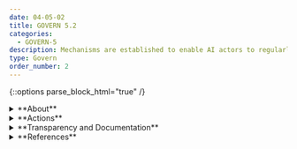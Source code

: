 ```yaml
---
date: 04-05-02
title: GOVERN 5.2
categories:
  - GOVERN-5
description: Mechanisms are established to enable AI actors to regularly incorporate adjudicated stakeholder feedback into system design and implementation. 
type: Govern
order_number: 2
---
```

{::options parse_block_html="true" /}


<details>
<summary markdown="span">**About**</summary>
<br>
Organizational policies and procedures should be established to ensure that AI actors have the processes, knowledge, and expertise required to inform collaborative decisions about system deployment. These decisions are closely tied to AI system and organizational risk tolerance.

Risk tolerance, established by organizational leadership, reflects the level and type of risk the organization will accept while conducting its mission and carrying out its strategy. When risks arise, resources are allocated based on the assessed risk of a given AI system. Organizations should apply a risk tolerance approach in which higher risk systems receive larger allocations of risk management resources and lower risk systems receive less resources.
</details>

<details>
<summary markdown="span">**Actions**</summary>
* Explicitly acknowledge that AI systems, and the use of AI, present inherent costs and risks along with potential benefits.
* Define reasonable risk tolerances for AI systems informed by laws, regulation, best practices, or industry standards.
* Establish policies that define how to assign AI systems to established risk tolerance levels by combining system impact assessments with the likelihood that an impact occurs. Such assessment often entails some combination of:
    * Econometric evaluations of impacts and impact likelihoods to assess AI system risk.
    * Red-amber-green (RAG) scales for impact severity and likelihood to assess AI system risk.
    * Establishment of policies for allocating risk management resources along established risk tolerance levels, with higher-risk systems receive more risk management resources and oversight.
    * Establishment of policies for approval, conditional approval, and disapproval of the design, implementation, and deployment of AI systems.
* Establish policies facilitating the early decommissioning of an AI system that is deemed beyond practical mitigation.


</details>

<details>
<summary markdown="span">**Transparency and Documentation**</summary>
<br>
**Organizations can document the following:**
- Who is ultimately responsible for the decisions of the AI and is this person aware of the intended uses and limitations of the analytic?
- Who will be responsible for maintaining, re-verifying, monitoring, and updating this AI once deployed?
- Who is accountable for the ethical considerations during all stages of the AI lifecycle?
- To what extent are the established procedures effective in mitigating bias, inequity, and other concerns resulting from the system?
- Does the AI solution provide sufficient information to assist the personnel to make an informed decision and take actions accordingly?

**AI Transparency Resources:**
- [WEF Companion to the Model AI Governance Framework- 2020](https://www.pdpc.gov.sg/-/media/Files/PDPC/PDF-Files/Resource-for-Organisation/AI/SGIsago.pdf)
- “Stakeholders in Explainable AI,” Sep. 2018, [Online](http://arxiv.org/abs/1810.00184).
- “AI policies and initiatives,” in Artificial Intelligence in Society, OECD, 2019

</details>

<details>
<summary markdown="span">**References**</summary>
<br>
Bd. Governors Fed. Rsrv. Sys., Supervisory Guidance on Model Risk Management, SR Letter 11-7 (Apr. 4, 2011)

Off. Comptroller Currency, Comptroller’s Handbook: Model Risk Management (Aug. 2021). [URL](https://www.occ.gov/publications-and-resources/publications/comptrollers-handbook/files/model-risk-management/index-model-risk-management.html)

The Office of the Comptroller of the Currency. Enterprise Risk Appetite Statement. (Nov. 20, 2019). Retrieved on July 12, 2022. [URL](https://www.occ.treas.gov/publications-and-resources/publications/banker-education/files/pub-risk-appetite-statement.pdf)

</details>
